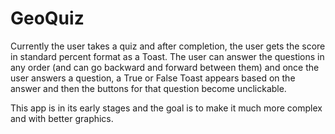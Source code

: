 # GeoQuiz
Currently the user takes a quiz and after completion, the user gets the score in standard percent format as a Toast. The user can answer the questions in any order (and can go backward and forward between them) and once the user answers a question, a True or False Toast appears based on the answer and then the buttons for that question become unclickable. 

This app is in its early stages and the goal is to make it much more complex and with better graphics.
